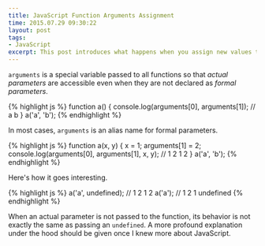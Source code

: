 ```yaml
---
title: JavaScript Function Arguments Assignment
time: 2015.07.29 09:30:22
layout: post
tags:
- JavaScript
excerpt: This post introduces what happens when you assign new values to arguments fo a function. <code>arguments</code> is a special variable passed to all functions so that <em>actual parameters</em> are accessible even when they are not declared as <em>formal parameters</em>.
---
```


`arguments` is a special variable passed to all functions so that *actual parameters* are accessible even when they are not declared as *formal parameters*.

{% highlight js %}
function a() {
    console.log(arguments[0], arguments[1]); // a b
}
a('a', 'b');
{% endhighlight %}

In most cases, `arguments` is an alias name for formal parameters.

{% highlight js %}
function a(x, y) {
    x = 1;
    arguments[1] = 2;
    console.log(arguments[0], arguments[1], x, y); // 1 2 1 2
}
a('a', 'b');
{% endhighlight %}

Here's how it goes interesting.

{% highlight js %}
a('a', undefined); // 1 2 1 2
a('a');            // 1 2 1 undefined
{% endhighlight %}

When an actual parameter is not passed to the function, its behavior is not exactly the same as passing an `undefined`. A more profound explanation under the hood should be given once I knew more about JavaScript.
